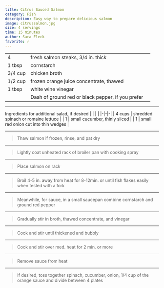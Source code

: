 ```yaml
---
title: Citrus Sauced Salmon
category: Fish
description: Easy way to prepare delicious salmon
image: citrussalmon.jpg
size: 4 servings
time: 15 minutes
author: Sara Fleck
favorite: ✓
---
```


| | | |
|-|-|-|
| 4  | fresh salmon steaks, 3/4 in. thick |
| 1 tbsp | cornstarch |
| 3/4 cup | chicken broth |
| 1/2 cup | frozen orange juice concentrate, thawed |
| 1 tbsp | white wine vinegar |
|  | Dash of ground red or black pepper, if you prefer |

---
Ingredients for additional salad, if desired
| | | |
|-|-|-|
| 4 cups | shredded spinach or romaine lettuce |
| 1 | small cucumber, thinly sliced |
| 1 | small red onion cut into thin wedges |

---

> Thaw salmon if frozen, rinse, and pat dry

---

> Lightly coat unheated rack of broiler pan with cooking spray

---

> Place salmon on rack

---

> Broil 4-5 in. away from heat for 8-12min. or until fish flakes easily when tested with a fork

---

> Meanwhile, for sauce, in a small saucepan combine cornstarch and ground red pepper

---

> Gradually stir in broth, thawed concentrate, and vinegar

---

> Cook and stir until thickened and bubbly

---

> Cook and stir over med. heat for 2 min. or more

---

> Remove sauce from heat

---

> If desired, toss together spinach, cucumber, onion, 1/4 cup of the orange sauce and divide between 4 plates
